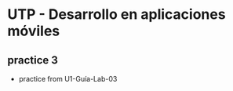UTP - __Desarrollo en aplicaciones móviles__
==========================================

## practice 3
* practice from U1-Guía-Lab-03


